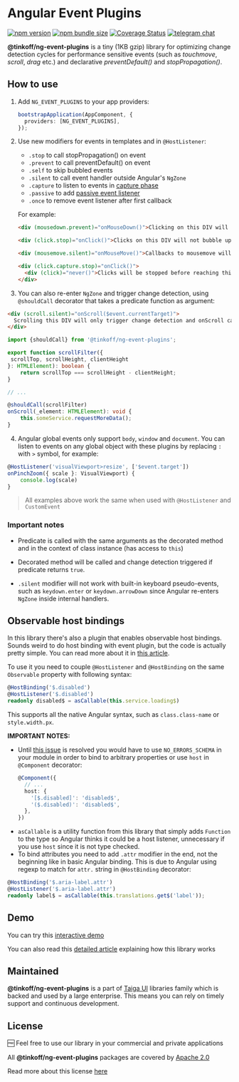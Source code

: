 # Angular Event Plugins

[![npm version](https://img.shields.io/npm/v/@tinkoff/ng-event-plugins.svg)](https://npmjs.com/package/@tinkoff/ng-event-plugins)
[![npm bundle size](https://img.shields.io/bundlephobia/minzip/@tinkoff/ng-event-plugins)](https://bundlephobia.com/result?p=@tinkoff/ng-event-plugins)
[![Coverage Status](https://codecov.io/gh/taiga-family/ng-event-plugins/branch/main/graphs/badge.svg)](https://app.codecov.io/gh/taiga-family/ng-event-plugins/tree/main/projects)
[![telegram chat](https://img.shields.io/badge/support-Contact%20us-blue)](https://t.me/taiga_ui)

**@tinkoff/ng-event-plugins** is a tiny (1KB gzip) library for optimizing change detection cycles for performance
sensitive events (such as _touchmove_, _scroll_, _drag_ etc.) and declarative _preventDefault()_ and
_stopPropagation()_.

## How to use

1. Add `NG_EVENT_PLUGINS` to your app providers:

   ```typescript
   bootstrapApplication(AppComponent, {
     providers: [NG_EVENT_PLUGINS],
   });
   ```

2. Use new modifiers for events in templates and in `@HostListener`:

   - `.stop` to call stopPropagation() on event
   - `.prevent` to call preventDefault() on event
   - `.self` to skip bubbled events
   - `.silent` to call event handler outside Angular's `NgZone`
   - `.capture` to listen to events in
     [capture phase](https://developer.mozilla.org/en-US/docs/Web/API/Event/eventPhase)
   - `.passive` to add
     [passive event listener](https://developer.mozilla.org/en-US/docs/Web/API/EventTarget/addEventListener#improving_scrolling_performance_with_passive_listeners)
   - `.once` to remove event listener after first callback

   For example:

   ```html
   <div (mousedown.prevent)="onMouseDown()">Clicking on this DIV will not move focus</div>
   ```

   ```html
   <div (click.stop)="onClick()">Clicks on this DIV will not bubble up</div>
   ```

   ```html
   <div (mousemove.silent)="onMouseMove()">Callbacks to mousemove will not trigger change detection</div>
   ```

   ```html
   <div (click.capture.stop)="onClick()">
     <div (click)="never()">Clicks will be stopped before reaching this DIV</div>
   </div>
   ```

3. You can also re-enter `NgZone` and trigger change detection, using `@shouldCall` decorator that takes a predicate
   function as argument:

```html
<div (scroll.silent)="onScroll($event.currentTarget)">
  Scrolling this DIV will only trigger change detection and onScroll callback if it is scrolled to bottom
</div>
```

```typescript
import {shouldCall} from '@tinkoff/ng-event-plugins';

export function scrollFilter({
 scrollTop, scrollHeight, clientHeight
}: HTMLElement): boolean {
    return scrollTop === scrollHeight - clientHeight;
}

// ...

@shouldCall(scrollFilter)
onScroll(_element: HTMLElement): void {
    this.someService.requestMoreData();
}
```

4. Angular global events only support `body`, `window` and `document`. You can listen to events on any global object
   with these plugins by replacing `:` with `>` symbol, for example:

```ts
@HostListener('visualViewport>resize', ['$event.target'])
onPinchZoom({ scale }: VisualViewport) {
    console.log(scale)
}
```

> All examples above work the same when used with `@HostListener` and `CustomEvent`

### Important notes

- Predicate is called with the same arguments as the decorated method and in the context of class instance (has access
  to `this`)

- Decorated method will be called and change detection triggered if predicate returns `true`.

- `.silent` modifier will not work with built-in keyboard pseudo-events, such as `keydown.enter` or `keydown.arrowDown`
  since Angular re-enters `NgZone` inside internal handlers.

## Observable host bindings

In this library there's also a plugin that enables observable host bindings. Sounds weird to do host binding with event
plugin, but the code is actually pretty simple. You can read more about it in
[this article](https://indepth.dev/posts/1429/making-hostbinding-work-with-observables).

To use it you need to couple `@HostListener` and `@HostBinding` on the same `Observable` property with following syntax:

```ts
@HostBinding('$.disabled')
@HostListener('$.disabled')
readonly disabled$ = asCallable(this.service.loading$)
```

This supports all the native Angular syntax, such as `class.class-name` or `style.width.px`.

**IMPORTANT NOTES:**

- Until [this issue](https://github.com/angular/angular/issues/12045) is resolved you would have to use
  `NO_ERRORS_SCHEMA` in your module in order to bind to arbitrary properties or use `host` in `@Component` decorator:
  ```ts
  @Component({
    // ...
    host: {
      '[$.disabled]': 'disabled$',
      '($.disabled)': 'disabled$',
    },
  })
  ```
- `asCallable` is a utility function from this library that simply adds `Function` to the type so Angular thinks it
  could be a host listener, unnecessary if you use `host` since it is not type checked.
- To bind attributes you need to add `.attr` modifier in the end, not the beginning like in basic Angular binding. This
  is due to Angular using regexp to match for `attr.` string in `@HostBinding` decorator:

```ts
@HostBinding('$.aria-label.attr')
@HostListener('$.aria-label.attr')
readonly label$ = asCallable(this.translations.get$('label'));
```

## Demo

You can try this
[interactive demo](https://codesandbox.io/s/github/taiga-family/ng-event-plugins/tree/main/projects/demo)

You can also read this [detailed article](https://indepth.dev/supercharge-event-management-in-your-angular-application/)
explaining how this library works

## Maintained

**@tinkoff/ng-event-plugins** is a part of [Taiga UI](https://github.com/taiga-family/taiga-ui) libraries family which
is backed and used by a large enterprise. This means you can rely on timely support and continuous development.

## License

🆓 Feel free to use our library in your commercial and private applications

All **@tinkoff/ng-event-plugins** packages are covered by [Apache 2.0](/LICENSE)

Read more about this license [here](https://choosealicense.com/licenses/apache-2.0/)
